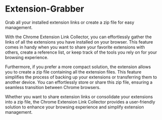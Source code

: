 # Extension-Grabber
Grab all your installed extension links or create a zip file for easy management.


With the Chrome Extension Link Collector, you can effortlessly gather the links of all the extensions you have installed on your browser. This feature comes in handy when you want to share your favorite extensions with others, create a reference list, or keep track of the tools you rely on for your browsing experience.

Furthermore, if you prefer a more compact solution, the extension allows you to create a zip file containing all the extension files. This feature simplifies the process of backing up your extensions or transferring them to another device. You can effortlessly store or share this zip file, ensuring a seamless transition between Chrome browsers.

Whether you want to share extension links or consolidate your extensions into a zip file, the Chrome Extension Link Collector provides a user-friendly solution to enhance your browsing experience and simplify extension management.
